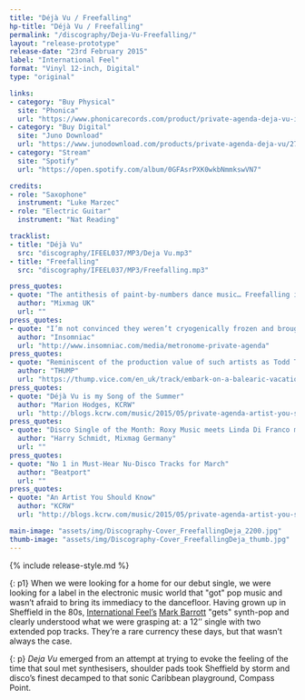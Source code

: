 ```yaml
---
title: "Déjà Vu / Freefalling"
hp-title: "Déjà Vu / Freefalling"
permalink: "/discography/Deja-Vu-Freefalling/"
layout: "release-prototype"
release-date: "23rd February 2015"
label: "International Feel"
format: "Vinyl 12-inch, Digital"
type: "original"

links:
- category: "Buy Physical"
  site: "Phonica"
  url: "https://www.phonicarecords.com/product/private-agenda-deja-vu-international-feel/128056"
- category: "Buy Digital"
  site: "Juno Download"
  url: "https://www.junodownload.com/products/private-agenda-deja-vu/2720175-02/"
- category: "Stream"
  site: "Spotify"
  url: "https://open.spotify.com/album/0GFAsrPXK0wkbNmmkswVN7"

credits:
- role: "Saxophone"
  instrument: "Luke Marzec"
- role: "Electric Guitar"
  instrument: "Nat Reading"

tracklist:
- title: "Déjà Vu"
  src: "discography/IFEEL037/MP3/Deja Vu.mp3"
- title: "Freefalling"
  src: "discography/IFEEL037/MP3/Freefalling.mp3"

press_quotes:
- quote: "The antithesis of paint-by-numbers dance music… Freefalling is an end-of-night anthem, 9/10"
  author: "Mixmag UK"
  url: ""
press_quotes:
- quote: "I’m not convinced they weren’t cryogenically frozen and brought back to life to save us from mediocrity."
  author: "Insomniac"
  url: "http://www.insomniac.com/media/metronome-private-agenda"
press_quotes:
- quote: "Reminiscent of the production value of such artists as Todd Terje and Prins Thomas."
  author: "THUMP"
  url: "https://thump.vice.com/en_uk/track/embark-on-a-balearic-vacation-with-private-agenda39s-debut-release-39dj-vu39-uk-translation"
press_quotes:
- quote: "Déjà Vu is my Song of the Summer"
  author: "Marion Hodges, KCRW"
  url: "http://blogs.kcrw.com/music/2015/05/private-agenda-artist-you-should-know/"
press_quotes:
- quote: "Disco Single of the Month: Roxy Music meets Linda Di Franco meets Tensnake meets Chromeo"
  author: "Harry Schmidt, Mixmag Germany"
  url: ""
press_quotes:
- quote: "No 1 in Must-Hear Nu-Disco Tracks for March"
  author: "Beatport"
  url: ""
press_quotes:
- quote: "An Artist You Should Know"
  author: "KCRW"
  url: "http://blogs.kcrw.com/music/2015/05/private-agenda-artist-you-should-know/"

main-image: "assets/img/Discography-Cover_FreefallingDeja_2200.jpg"
thumb-image: "assets/img/Discography-Cover_FreefallingDeja_thumb.jpg"
---
```

{% include release-style.md %}

{: p1}
When we were looking for a home for our debut single, we were looking for a label in the electronic music world that "got" pop music and wasn’t afraid to bring its immediacy to the dancefloor. Having grown up in Sheffield in the 80s, [International Feel’s](https://soundcloud.com/international-feel) [Mark Barrott](https://www.markbarrott.com/) "gets" synth-pop and clearly understood what we were grasping at: a 12’’ single with two extended pop tracks. They’re a rare currency these days, but that wasn’t always the case. 

{: p}
*Deja Vu* emerged from an attempt at trying to evoke the feeling of the time that soul met synthesisers, shoulder pads took Sheffield by storm and disco’s finest decamped to that sonic Caribbean playground, Compass Point.